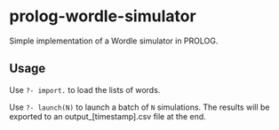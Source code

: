 # prolog-wordle-simulator

Simple implementation of a Wordle simulator in PROLOG.

## Usage

Use `?- import.` to load the lists of words.

Use `?- launch(N)` to launch a batch of `N` simulations. The results will be exported to an output_[timestamp].csv file at the end.
